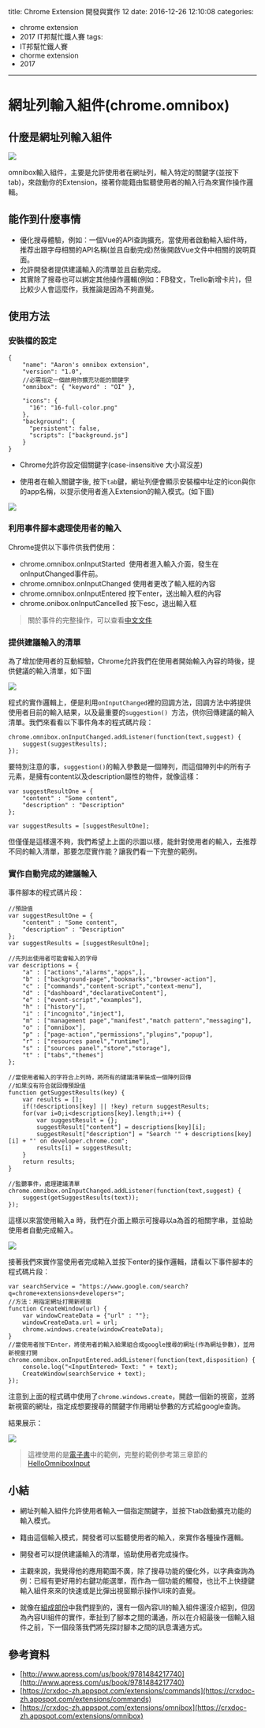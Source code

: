 title: Chrome Extension 開發與實作 12
date: 2016-12-26 12:10:08
categories:
- chrome extension
- 2017 IT邦幫忙鐵人賽
tags: 
- IT邦幫忙鐵人賽
- chorme extension
- 2017
---

# 網址列輸入組件(chrome.omnibox)


## 什麼是網址列輸入組件

![](https://quip.com/blob/MbAAAAo03Q4/dRu1N2RTihqiOTpmHUKuvg?a=raaSd5W6OWEWFaiBvtV4QXyBkr5h0asAy0w9NtdAqwMa)

omnibox輸入組件，主要是允許使用者在網址列，輸入特定的關鍵字(並按下tab)，來啟動你的Extension，接著你能籍由監聽使用者的輸入行為來實作操作邏輯。  

<!--more-->

## 能作到什麼事情


* 優化搜尋體驗，例如：一個Vue的API查詢擴充，當使用者啟動輸入組件時，推荐出跟字母相關的API名稱(並且自動完成)然後開啟Vue文件中相關的說明頁面。  
* 允許開發者提供建議輸入的清單並且自動完成。  
* 其實除了搜尋也可以綁定其他操作邏輯(例如：FB發文，Trello新增卡片)，但比較少人會這麼作，我推論是因為不夠直覺。  


## 使用方法

### 安裝檔的設定

```
{  
    "name": "Aaron's omnibox extension",  
    "version": "1.0",  
    //必需指定一個啟用你擴充功能的關鍵字  
    "omnibox": { "keyword" : "OI" },  

    "icons": {  
      "16": "16-full-color.png"  
    },  
    "background": {  
      "persistent": false,  
      "scripts": ["background.js"]  
    }  
}
```


* Chrome允許你設定個關鍵字(case-insensitive 大小寫沒差)  

* 使用者在輸入關鍵字後, 按下`tab`鍵，網址列便會顯示安裝檔中址定的icon與你的app名稱，以提示使用者進入Extension的輸入模式。(如下圖)  


![](https://quip.com/blob/MbAAAAo03Q4/KoWQSTN9BdN5TgDLR5lYoQ?a=1ccxy2r5Un3pXdJ3BahiugWbJ4B0n1cWSVeYFiKadn8a)

### 利用事件腳本處理使用者的輸入

Chrome提供以下事件供我們使用：  

* chrome.omnibox.onInputStarted  使用者進入輸入介面，發生在 onInputChanged事件前。  
* chrome.omnibox.onInputChanged 使用者更改了輸入框的內容  
* chrome.omnibox.onInputEntered 按下enter，送出輸入框的內容  
* chrome.onibox.onInputCancelled 按下esc，退出輸入框  

> 關於事件的完整操作，可以查看[中文文件](https://crxdoc-zh.appspot.com/extensions/omnibox#event)


### 提供建議輸入的清單

為了增加使用者的互動經驗，Chrome允許我們在使用者開始輸入內容的時後，提供健議的輸入清單，如下圖  

![](https://quip.com/blob/MbAAAAo03Q4/BTXlOW9AtA4ReIXDKsv8Vg?a=2f1lDf7S4GcF10uBXhZxxVAMY7Pawjks4noLkSnvRhEa)

程式的實作邏輯上，便是利用`onInputChanged`裡的回調方法，回調方法中將提供使用者目前的輸入結果，以及最重要的`suggestion() `方法，供你回傳建議的輸入清單。我們來看看以下事件角本的程式碼片段：  

```
chrome.omnibox.onInputChanged.addListener(function(text,suggest) {  
    suggest(suggestResults);  
});
```

要特別注意的事，`suggestion()`的輸入參數是一個陣列，而這個陣列中的所有子元素，是擁有content以及description屬性的物件，就像這樣：  

```
var suggestResultOne = {  
    "content" : "Some content",  
    "description" : "Description"  
};  

var suggestResults = [suggestResultOne];
```

但僅僅是這樣還不夠，我們希望上上面的示圖以樣，能針對使用者的輸入，去推荐不同的輸入清單，那要怎麼實作能？讓我們看一下完整的範例。  

### 實作自動完成的建議輸入

事件腳本的程式碼片段：  

```
//預設值  
var suggestResultOne = {  
    "content" : "Some content",  
    "description" : "Description"  
};  
var suggestResults = [suggestResultOne];  

//先列出使用者可能會輸入的字母  
var descriptions = {  
    "a" : ["actions","alarms","apps",],  
    "b" : ["background-page","bookmarks","browser-action"],  
    "c" : ["commands","content-script","context-menu"],  
    "d" : ["dashboard","declarativeContent"],  
    "e" : ["event-script","examples"],  
    "h" : ["history"],  
    "i" : ["incognito","inject"],  
    "m" : ["management page","manifest","match pattern","messaging"],  
    "o" : ["omnibox"],  
    "p" : ["page-action","permissions","plugins","popup"],  
    "r" : ["resources panel","runtime"],  
    "s" : ["sources panel","store","storage"],  
    "t" : ["tabs","themes"]  
};  

//當使用者輸入的字符合上列時，將所有的建議清單裝成一個陣列回傳  
//如果沒有符合就回傳預設值  
function getSuggestResults(key) {  
    var results = [];  
    if(!descriptions[key] || !key) return suggestResults;  
    for(var i=0;i<descriptions[key].length;i++) {  
        var suggestResult = {};  
        suggestResult["content"] = descriptions[key][i];  
        suggestResult["description"] = "Search '" + descriptions[key][i] + "' on developer.chrome.com";  
        results[i] = suggestResult;  
    }  
    return results;  
}  

//監聽事件，處理建議清單  
chrome.omnibox.onInputChanged.addListener(function(text,suggest) {  
    suggest(getSuggestResults(text));  
});
```

這樣以來當使用輸入a 時，我們在介面上顯示可搜尋以a為首的相關字串，並協助使用者自動完成輸入。  

![](https://quip.com/blob/MbAAAAo03Q4/FOvyOZsl3nIgTHmR_HWSrw?a=DlJDC7iNXsRVE4gBhzCVG9avDA0hvqF339tHlrbPyxIa)

接著我們來實作當使用者完成輸入並按下enter的操作邏輯，請看以下事件腳本的程式碼片段：  

```
var searchService = "https://www.google.com/search?q=chrome+extensions+developers+";  
//方法：用指定網址打開新視窗  
function CreateWindow(url) {  
    var windowCreateData = {"url" : ""};  
    windowCreateData.url = url;  
    chrome.windows.create(windowCreateData);  
}  
//當使用者按下Enter，將使用者的輸入給果組合成google搜尋的網址(作為網址參數)，並用新視窗打開  
chrome.omnibox.onInputEntered.addListener(function(text,disposition) {  
    console.log("<InputEntered> Text: " + text);  
    CreateWindow(searchService + text);  
});
```

注意到上面的程式碼中使用了`chrome.windows.create`，開啟一個新的視窗，並將新視窗的網址，指定成想要搜尋的關鍵字作用網址參數的方式給google查詢。  

結果展示：  

![](https://quip.com/blob/MbAAAAo03Q4/AgOTBso8XHRBb-QJgc1o6A?a=W9cs8Kq8jASEXcdaShP6AwcOOc4azwCmQCQLcvaYHf0a)

> 這裡使用的是[電子書](http://www.apress.com/us/book/9781484217740)中的範例，完整的範例參考第三章節的[HelloOmniboxInput](https://github.com/Apress/creating-google-chrome-extensions/tree/master/9781484217740)

## 小結


* 網址列輸入組件允許使用者輸入一個指定關鍵字，並按下tab啟動擴充功能的輸入模式。  
* 籍由這個輸入模式，開發者可以監聽使用者的輸入，來實作各種操作邏輯。  
* 開發者可以提供建議輸入的清單，協助使用者完成操作。  
* 主觀來說，我覺得他的應用範圍不廣，除了搜尋功能的優化外，以字典查詢為例：已經有更好用的右鍵功能選單，而作為一個功能的觸發，也比不上快捷鍵輸入組件來來的快速或是比彈出視窗顯示操作UI來的直覺。  

* 就像在[組成部份](http://ithelp.ithome.com.tw/articles/10186466)中我們提到的，還有一個內容UI的輸入組件還沒介紹到，但因為內容UI組件的實作，牽扯到了腳本之間的溝通，所以在介紹最後一個輸入組件之前，下一個段落我們將先探討腳本之間的訊息溝通方式。  


## 參考資料 


* [http://www.apress.com/us/book/9781484217740](http://www.apress.com/us/book/9781484217740)  
* [https://crxdoc-zh.appspot.com/extensions/commands](https://crxdoc-zh.appspot.com/extensions/commands)  
* [https://crxdoc-zh.appspot.com/extensions/omnibox](https://crxdoc-zh.appspot.com/extensions/omnibox)  
